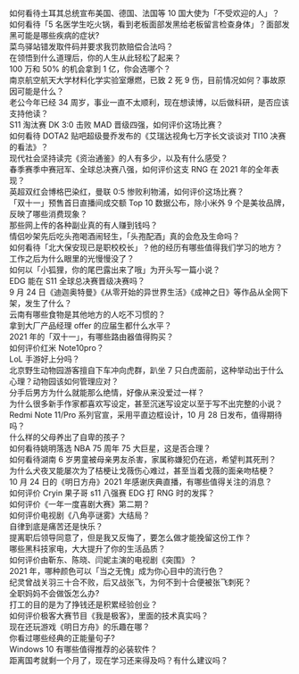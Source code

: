 如何看待土耳其总统宣布美国、德国、法国等 10 国大使为「不受欢迎的人」？  
如何看待「5 名医学生吃火锅，看到老板面部发黑给老板留言检查身体」？面部发黑可能是哪些疾病的症状?  
菜鸟驿站错发取件码并要求我罚款赔偿合法吗？  
在领悟到什么道理后，你的人生从此轻松了起来？  
100 万和 50% 的机会拿到 1 亿，你会选哪个？  
南京航空航天大学材料化学实验室爆燃，已致 2 死 9 伤，目前情况如何？事故原因可能是什么？  
老公今年已经 34 周岁，事业一直不太顺利，现在想读博，以后做科研，是否应该支持他读？  
S11 淘汰赛 DK 3:0 击败 MAD 晋级四强，如何评价这场比赛？  
如何看待 DOTA2 贴吧超级曼乔发布的《艾瑞达视角七万字长文谈谈对 TI10 决赛的看法》？  
现代社会坚持读完《资治通鉴》的人有多少，以及有什么感受？  
春季赛季中赛冠军、全球总决赛八强，如何评价这支 RNG 在 2021 年的全年表现？  
英超双红会博格巴染红，曼联 0:5 惨败利物浦，如何评价这场比赛？  
「双十一」预售首日直播间成交额 Top 10 数据公布，除小米外 9 个是美妆品牌，反映了哪些消费现象？  
那些网上传的各种副业真的有人赚到钱吗？  
情侣吵架先后吃头孢喝酒闹轻生，「头孢配酒」真的会危及生命吗？  
如何看待「北大保安现已是职校校长」？他的经历有哪些值得我们学习的地方？  
工作之后为什么眼里的光慢慢没了？  
如何以「小狐狸，你的尾巴露出来了哦」为开头写一篇小说？  
EDG 能在 S11 全球总决赛晋级决赛吗？  
9 月 24 日《迪迦奥特曼》《从零开始的异世界生活》《成神之日》等作品从全网下架，发生了什么？  
云南有哪些食物是其他地方的人吃不习惯的？  
拿到大厂产品经理 offer 的应届生都什么水平？  
2021 年的「双十一」，有哪些路由器值得购买？  
如何评价红米 Note10pro？  
LoL 手游好上分吗？  
北京野生动物园游客擅自下车冲向虎群，趴坐 7 只白虎面前，这种举动出于什么心理？动物园该如何管理应对？  
分手后男方为什么就能那么绝情，好像从来没爱过一样？  
为什么很多新手作家都喜欢写设定，甚至沉迷写设定以至于写不出完整的小说？  
Redmi Note 11/Pro 系列官宣，采用平直边框设计，10 月 28 日发布，值得期待吗？  
什么样的父母养出了自卑的孩子？  
如何看待姚明落选 NBA 75 周年 75 大巨星，这是否合理？  
如何看待湖南 6 岁男童被母亲男友杀害，家属称嫌犯仍在逃，希望判其死刑？  
为什么犬夜叉能屡次为了桔梗让戈薇伤心难过，甚至当着戈薇的面亲吻桔梗？  
10 月 24 日的《明日方舟》2021 年感谢庆典直播，有哪些值得关注的消息？  
如何评价 Cryin 果子哥 s11 八强赛 EDG 打 RNG 时的发挥？  
如何评价《一年一度喜剧大赛》第二期？  
如何评价电视剧《八角亭谜雾》大结局？  
自律到底是痛苦还是快乐？  
提离职后领导同意了，但是我又反悔了，要怎么做才能挽留这份工作？  
哪些黑科技家电，大大提升了你的生活品质？  
如何评价由靳东、陈晓、闫妮主演的电视剧《突围》？  
2021 年，哪种颜色可以「当之无愧」成为你心目中的流行色？  
纪灵曾战关羽三十合不败，后又战张飞，为何不到十合便被张飞刺死？  
全职妈妈不会做饭怎么办?  
打工的目的是为了挣钱还是积累经验创业？  
如何评价极客大赛节目《我是极客》，里面的技术真实吗？  
现在还玩游戏《明日方舟》的乐趣在哪？  
你看过哪些经典的正能量句子?  
Windows 10 有哪些值得推荐的必装软件？  
距离国考就剩一个月了，现在学习还来得及吗？有什么建议吗？  
